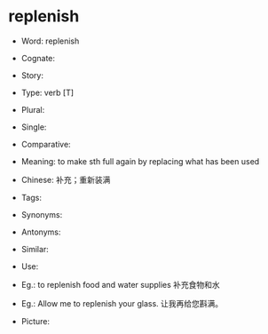 # replenish

- Word: replenish
- Cognate: 
- Story: 

- Type: verb [T]
- Plural: 
- Single: 
- Comparative: 
- Meaning: to make sth full again by replacing what has been used
- Chinese: 补充；重新装满
- Tags: 
- Synonyms: 
- Antonyms: 
- Similar: 
- Use: 
- Eg.: to replenish food and water supplies 补充食物和水
- Eg.: Allow me to replenish your glass. 让我再给您斟满。
- Picture: 

